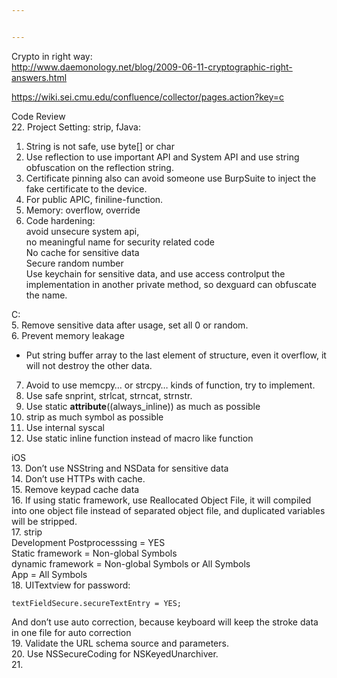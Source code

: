 ```yaml
---


---
```


<p>Crypto in right way:<br>
<a href="http://www.daemonology.net/blog/2009-06-11-cryptographic-right-answers.html">http://www.daemonology.net/blog/2009-06-11-cryptographic-right-answers.html</a></p>
<p><a href="https://wiki.sei.cmu.edu/confluence/collector/pages.action?key=c">https://wiki.sei.cmu.edu/confluence/collector/pages.action?key=c</a></p>
<p>Code Review<br>
22. Project Setting: strip, fJava:</p>
<ol>
<li>String is not safe, use byte[] or char</li>
<li>Use reflection to use important API and System API and use string obfuscation on the reflection string.</li>
<li>Certificate pinning also can avoid someone use BurpSuite to inject the fake certificate to the device.</li>
<li>For public APIC, finiline-function.</li>
<li>Memory: overflow, override</li>
<li>Code hardening:<br>
avoid unsecure system api,<br>
no meaningful name for security related code<br>
No cache for sensitive data<br>
Secure random number<br>
Use keychain for sensitive data, and use access controlput the implementation in another private method, so dexguard can obfuscate the name.</li>
</ol>
<p>C:<br>
5. Remove sensitive data after usage, set all 0 or random.<br>
6. Prevent memory leakage</p>
<ul>
<li>Put string buffer array to the last element of structure, even it overflow, it will not destroy the other data.</li>
</ul>
<ol start="7">
<li>Avoid to use memcpy… or strcpy… kinds of function, try to implement.</li>
<li>Use safe snprint, strlcat,  strncat, strnstr.</li>
<li>Use static <strong>attribute</strong>((always_inline)) as much as possible</li>
<li>strip as much symbol as possible</li>
<li>Use internal syscal</li>
<li>Use static inline function instead of macro like function</li>
</ol>
<p>iOS<br>
13. Don’t use NSString and NSData for sensitive data<br>
14. Don’t use HTTPs with cache.<br>
15. Remove keypad cache data<br>
16. If using static framework, use Reallocated Object File, it will compiled into one object file instead of separated object file, and duplicated variables will be stripped.<br>
17. strip<br>
Development Postprocesssing = YES<br>
Static framework = Non-global Symbols<br>
dynamic framework = Non-global Symbols or All Symbols<br>
App = All Symbols<br>
18. UITextview for password:</p>
<pre><code>textFieldSecure.secureTextEntry = YES;
</code></pre>
<p>And don’t use auto correction, because keyboard will keep the stroke data in one file for auto correction<br>
19. Validate the URL schema source and parameters.<br>
20. Use NSSecureCoding for NSKeyedUnarchiver.<br>
21.</p>

